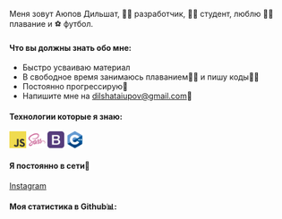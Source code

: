 
 Меня зовут Аюпов Дильшат, 👩‍💻 разработчик, 🧑‍🎓 студент, люблю 🏊‍♀️ плавание и  ⚽ футбол.

#### Что вы должны знать обо мне:
- Быстро усваиваю материал
- В свободное время занимаюсь плаванием🏊‍♀ и пишу коды👩‍💻
- Постоянно прогрессирую🥇
- Напишите мне на [dilshataiupov@gmail.com](https://mail.google.com/mail/u/0/?tab=rm#inbox)📧

#### Технологии которые я знаю:
<code><a target="_blank" rel="noopener noreferrer" href="https://raw.githubusercontent.com/github/explore/80688e429a7d4ef2fca1e82350fe8e3517d3494d/topics/javascript/javascript.png"><img height="30" src="https://raw.githubusercontent.com/github/explore/80688e429a7d4ef2fca1e82350fe8e3517d3494d/topics/javascript/javascript.png" style="max-width:100%;"></a></code>
<code><a target="_blank" rel="noopener noreferrer" href="https://raw.githubusercontent.com/github/explore/80688e429a7d4ef2fca1e82350fe8e3517d3494d/topics/sass/sass.png"><img height="30" src="https://raw.githubusercontent.com/github/explore/80688e429a7d4ef2fca1e82350fe8e3517d3494d/topics/sass/sass.png" style="max-width:100%;"></a></code>
<code><a target="_blank" rel="noopener noreferrer" href="https://raw.githubusercontent.com/github/explore/80688e429a7d4ef2fca1e82350fe8e3517d3494d/topics/bootstrap/bootstrap.png"><img height="30" src="https://raw.githubusercontent.com/github/explore/80688e429a7d4ef2fca1e82350fe8e3517d3494d/topics/bootstrap/bootstrap.png" style="max-width:100%;"></a></code>
<code><a target="_blank" rel="noopener noreferrer" href="https://raw.githubusercontent.com/github/explore/80688e429a7d4ef2fca1e82350fe8e3517d3494d/topics/cpp/cpp.png"><img height="30" src="https://raw.githubusercontent.com/github/explore/80688e429a7d4ef2fca1e82350fe8e3517d3494d/topics/cpp/cpp.png" style="max-width:100%;"></a></code>

####  Я постоянно в сети📱
[Instagram]((https://www.instagram.com/_dilsha_03/))

#### Моя статистика в Github📊:
